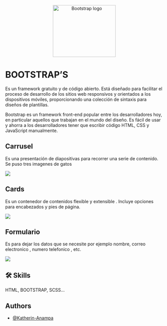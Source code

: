 <p align="center">
    <img src="https://getbootstrap.com/docs/5.3/assets/brand/bootstrap-logo-shadow.png" alt="Bootstrap logo" width="200" height="165">

</p>

# BOOTSTRAP’S
 
Es un framework gratuito y de código abierto. Está diseñado para facilitar el proceso de desarrollo de los sitios web responsivos y orientados a los dispositivos móviles, proporcionando una colección de sintaxis para diseños de plantillas.

Bootstrap es un framework front-end popular entre los desarrolladores hoy, en particular aquellos que trabajan en el mundo del diseño. Es fácil de usar y ahorra a los desarrolladores tener que escribir código HTML, CSS y JavaScript manualmente.


## Carrusel

Es una presentación de diapositivas para recorrer una serie de contenido. Se puso tres imagenes de gatos
<p>
<img src="https://media.giphy.com/media/v1.Y2lkPTc5MGI3NjExdzMwaXc4cTloN29zbHJmZ21hZDlvdWwwdzVoeTdxdTRucXowdjN0MSZlcD12MV9pbnRlcm5hbF9naWZfYnlfaWQmY3Q9Zw/br5ToYeEUZdny/giphy.gif">
</p>

## Cards

Es un contenedor de contenidos flexible y extensible . Incluye opciones para encabezados y pies de página.

<img src="https://i.ytimg.com/vi/ibfE0GnGYw8/hqdefault.jpg">


## Formulario
Es para dejar los datos que se necesite por ejemplo nombre, correo electronico , numero telefonico , etc.

<img src="https://media.giphy.com/media/v1.Y2lkPTc5MGI3NjExdDNjOTljMWUwajE0OXZ3OGFtdmpvcHN3dmpudDA2cmw2MTJzYTlwaCZlcD12MV9pbnRlcm5hbF9naWZfYnlfaWQmY3Q9Zw/xTiN0L7EW5trfOvEk0/giphy.gif">

## 🛠 Skills
HTML, BOOTSTRAP, SCSS...

## Authors

- [@Katherin-Anampa](https://www.github.com/kate-anampa)